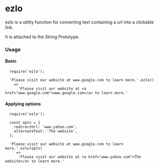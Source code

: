# ezlo

ezlo is a utility function for converting text containing a url into a clickable link.

It is attached to the String Prototype.

### Usage

#### Basic
```
  require('ezlo');

  'Please visit our website at www.google.com to learn more.'.ezlo()
    =>
      'Please visit our website at <a href="www.google.com">www.google.com</a> to learn more.'
```

#### Applying options
```
  require('ezlo');

  const opts = {
    redirectUrl: 'www.yahoo.com',
    alternateText: 'The website',
  };

  'Please visit our website at www.google.com to learn more.'.ezlo(opts)
     =>
      'Please visit our website at <a href="www.yahoo.com">The website</a> to learn more.'
```
